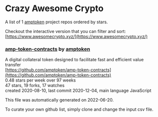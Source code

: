 # Crazy Awesome Crypto
A list of 1 [amptoken](https://github.com/amptoken) project repos ordered by stars.  

Checkout the interactive version that you can filter and sort: 
[https://www.awesomecrypto.xyz/](https://www.awesomecrypto.xyz/)  


### [amp-token-contracts](https://github.com/amptoken/amp-token-contracts) by [amptoken](https://github.com/amptoken)  
A digital collateral token designed to facilitate fast and efficient value transfer  
[https://github.com/amptoken/amp-token-contracts](https://github.com/amptoken/amp-token-contracts)  
0.48 stars per week over 97 weeks  
47 stars, 19 forks, 17 watches  
created 2020-08-10, last commit 2020-12-04, main language JavaScript  


This file was automatically generated on 2022-06-20.  

To curate your own github list, simply clone and change the input csv file.  
